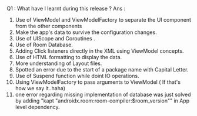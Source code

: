 Q1 : What have I learnt during this release ?
Ans : 
1. Use of ViewModel and ViewModelFactory to separate the UI component from the  other components
2. Make the app's data to survive the configuration changes.
3. Use of UIScope and Coroutines .
4. Use of Room Database.
5. Adding Click listeners directly in the XML using ViewModel concepts.
6. Use of HTML formatting to display the data.
7. More understanding of Layout files.
8. Spotted an error due to the start of a package name with Capital Letter.
9. Use of Suspend function while doint IO operations.
10. Using ViewModelFactory to pass arguments to ViewModel ( If that's how we say it..haha)
11. one error regarding missing implementation of database was just solved by adding "kapt "androidx.room:room-compiler:$room_version"" in App level dependency.
